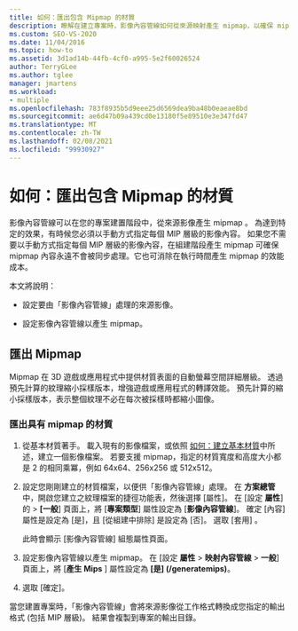 ```yaml
---
title: 如何：匯出包含 Mipmap 的材質
description: 瞭解在建立專案時，影像內容管線如何從來源映射產生 mipmap，以確保 mipmap 永遠不會被同步處理。
ms.custom: SEO-VS-2020
ms.date: 11/04/2016
ms.topic: how-to
ms.assetid: 3d1ad14b-44fb-4cf0-a995-5e2f60026524
author: TerryGLee
ms.author: tglee
manager: jmartens
ms.workload:
- multiple
ms.openlocfilehash: 783f8935b5d9eee25d6569dea9ba48b0eaeae8bd
ms.sourcegitcommit: ae6d47b09a439cd0e13180f5e89510e3e347fd47
ms.translationtype: MT
ms.contentlocale: zh-TW
ms.lasthandoff: 02/08/2021
ms.locfileid: "99930927"
---
```

# <a name="how-to-export-a-texture-that-contains-mipmaps"></a>如何：匯出包含 Mipmap 的材質

影像內容管線可以在您的專案建置階段中，從來源影像產生 mipmap 。 為達到特定的效果，有時候您必須以手動方式指定每個 MIP 層級的影像內容。 如果您不需要以手動方式指定每個 MIP 層級的影像內容，在組建階段產生 mipmap 可確保 mipmap 內容永遠不會被同步處理。它也可消除在執行時間產生 mipmap 的效能成本。

本文將說明：

- 設定要由「影像內容管線」處理的來源影像。

- 設定影像內容管線以產生 mipmap。

## <a name="export-mipmaps"></a>匯出 Mipmap

Mipmap 在 3D 遊戲或應用程式中提供材質表面的自動螢幕空間詳細層級。 透過預先計算的紋理縮小採樣版本，增強遊戲或應用程式的轉譯效能。 預先計算的縮小採樣版本，表示整個紋理不必在每次被採樣時都縮小圖像。

### <a name="to-export-a-texture-that-has-mipmaps"></a>匯出具有 mipmap 的材質

1. 從基本材質著手。 載入現有的影像檔案，或依照 [如何：建立基本材質](../designers/how-to-create-a-basic-texture.md)中所述，建立一個影像檔案。 若要支援 mipmap，指定的材質寬度和高度大小都是 2 的相同乘冪，例如 64x64、256x256 或 512x512。

2. 設定您剛剛建立的材質檔案，以便供「影像內容管線」處理。 在 **方案總管** 中，開啟您建立之紋理檔案的捷徑功能表，然後選擇 [屬性]。 在 [設定 **屬性**] 的  >  **[一般**] 頁面上，將 [**專案類型**] 屬性設定為 [**影像內容管線**]。 確定 [內容] 屬性是設定為 [是]，且 [從組建中排除] 是設定為 [否]。 選取 [套用]  。

   此時會顯示 [影像內容管線] 組態屬性頁面。

3. 設定影像內容管線以產生 mipmap。 在 [設定 **屬性**  >  **映射內容管線**  >  **一般**] 頁面上，將 [**產生 Mips** ] 屬性設定為 **[是] (/generatemips)**。

4. 選取 [確定]。

當您建置專案時，「影像內容管線」會將來源影像從工作格式轉換成您指定的輸出格式 (包括 MIP 層級)。 結果會複製到專案的輸出目錄。
